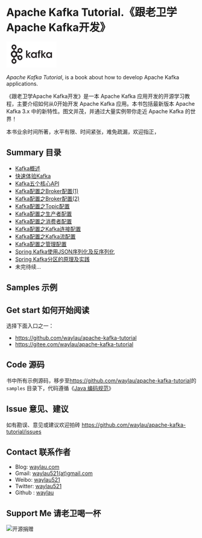 # Apache Kafka Tutorial.《跟老卫学Apache Kafka开发》

![](images/kafka-logo.png)

*Apache Kafka Tutorial*, is a book about how to develop Apache Kafka applications.



《跟老卫学Apache Kafka开发》是一本 Apache Kafka 应用开发的开源学习教程，主要介绍如何从0开始开发 Apache Kafka 应用。本书包括最新版本 Apache Kafka 3.x 中的新特性。图文并茂，并通过大量实例带你走近 Apache Kafka 的世界！

本书业余时间所著，水平有限、时间紧张，难免疏漏，欢迎指正，

## Summary 目录


* [Kafka概述](https://developer.huawei.com/consumer/cn/blog/topic/03872088558070088)
* [快速体验Kafka](https://developer.huawei.com/consumer/cn/blog/topic/03872487899780004)
* [Kafka五个核心API](https://developer.huawei.com/consumer/cn/blog/topic/03872945665960006)
* [Kafka配置之Broker配置(1)](https://developer.huawei.com/consumer/cn/forum/topic/0202888066890040287?fid=23)
* [Kafka配置之Broker配置(2)](https://developer.huawei.com/consumer/cn/forum/topic/0202888067238010288?fid=23)
* [Kafka配置之Topic配置](https://developer.huawei.com/consumer/cn/forum/topic/0202892848217480397?fid=23)
* [Kafka配置之生产者配置](https://developer.huawei.com/consumer/cn/blog/topic/03894957585670075)
* [Kafka配置之消费者配置](https://developer.huawei.com/consumer/cn/blog/topic/03894958005750076)
* [Kafka配置之Kafka连接配置](https://developer.huawei.com/consumer/cn/forum/topic/0202892848217480397?fid=23)
* [Kafka配置之Kafka流配置](https://developer.huawei.com/consumer/cn/blog/topic/03894959947920078)
* [Kafka配置之管理配置](https://developer.huawei.com/consumer/cn/blog/topic/03894960793240079)
* [Spring Kafka使用JSON序列化及反序列化](https://developer.huawei.com/consumer/cn/forum/topic/0202883728222590198?fid=23)
* [Spring Kafka分区的原理及实践](https://developer.huawei.com/consumer/cn/forum/topic/0201883729015070174?fid=23)
* 未完待续...


## Samples 示例








## Get start 如何开始阅读

选择下面入口之一：

* <https://github.com/waylau/apache-kafka-tutorial>
* <https://gitee.com/waylau/apache-kafka-tutorial>


## Code 源码

书中所有示例源码，移步至<https://github.com/waylau/apache-kafka-tutorial>的 `samples` 目录下，代码遵循《[Java 编码规范](<http://waylau.com/java-code-conventions>)》

## Issue 意见、建议

如有勘误、意见或建议欢迎拍砖 <https://github.com/waylau/apache-kafka-tutorial/issues>

## Contact 联系作者

* Blog: [waylau.com](http://waylau.com)
* Gmail: [waylau521(at)gmail.com](mailto:waylau521@gmail.com)
* Weibo: [waylau521](http://weibo.com/waylau521)
* Twitter: [waylau521](https://twitter.com/waylau521)
* Github : [waylau](https://github.com/waylau)


## Support Me 请老卫喝一杯

![开源捐赠](https://waylau.com/images/showmethemoney-sm.jpg)
